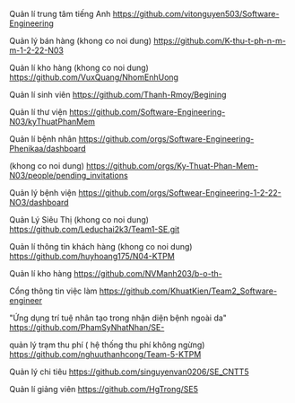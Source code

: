 Quản lí trung tâm tiếng Anh	https://github.com/vitonguyen503/Software-Engineering
	
Quản lý bán hàng (khong co noi dung)	https://github.com/K-thu-t-ph-n-m-m-1-2-22-N03

Quản lí kho hàng (khong co noi dung)	https://github.com/VuxQuang/NhomEnhUong
	
Quản lí sinh viên	https://github.com/Thanh-Rmoy/Begining
	
Quản lí thư viện 	https://github.com/Software-Engineering-N03/kyThuatPhanMem
	
Quản lí bệnh nhân	https://github.com/orgs/Software-Engineering-Phenikaa/dashboard
	
	
(khong co noi dung) https://github.com/orgs/Ky-Thuat-Phan-Mem-N03/people/pending_invitations
	
Quản lý bệnh viện	https://github.com/orgs/Softwear-Engineering-1-2-22-NO3/dashboard
	
Quản Lý Siêu Thị (khong co noi dung)	https://github.com/Leduchai2k3/Team1-SE.git
	
Quản lí thông tin khách hàng (khong co noi dung)	https://github.com/huyhoang175/N04-KTPM
	
Quản lí kho hàng 	https://github.com/NVManh203/b-o-th-
	
Cổng thông tin việc làm	https://github.com/KhuatKien/Team2_Software-engineer
	
"Ứng dụng trí tuệ nhân tạo trong 
nhận diện bệnh ngoài da"	https://github.com/PhamSyNhatNhan/SE-
	
quản lý trạm thu phí ( hệ thống thu phí không ngừng)	https://github.com/nghuuthanhcong/Team-5-KTPM
	
Quản lý chi tiêu	https://github.com/singuyenvan0206/SE_CNTT5
	
Quản lí giảng viên	https://github.com/HgTrong/SE5
